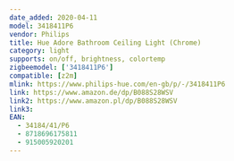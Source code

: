 ```yaml
---
date_added: 2020-04-11
model: 3418411P6
vendor: Philips
title: Hue Adore Bathroom Ceiling Light (Chrome)
category: light
supports: on/off, brightness, colortemp
zigbeemodel: ['3418411P6']
compatible: [z2m]
mlink: https://www.philips-hue.com/en-gb/p/-/3418411P6
link: https://www.amazon.de/dp/B088S28WSV
link2: https://www.amazon.pl/dp/B088S28WSV
link3: 
EAN: 
  - 34184/41/P6
  - 8718696175811
  - 915005920201
---
```

